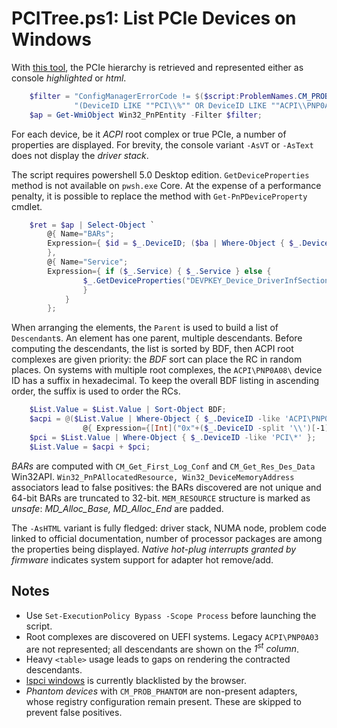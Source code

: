 PCITree.ps1: List PCIe Devices on Windows
===

With [this tool](https://github.com/armaber/scripts/blob/main/PCITree/PCITree.ps1), 
the PCIe hierarchy is retrieved and represented either as console *highlighted*
or *html*.

```powershell
    $filter = "ConfigManagerErrorCode != $($script:ProblemNames.CM_PROB_PHANTOM) AND " +
              "(DeviceID LIKE ""PCI\\%"" OR DeviceID LIKE ""ACPI\\PNP0A08\\%"")";
    $ap = Get-WmiObject Win32_PnPEntity -Filter $filter;
```

For each device, be it *ACPI* root complex or true PCIe, a number of properties are displayed.
For brevity, the console variant `-AsVT` or `-AsText` does not display the *driver stack*.

The script requires powershell 5.0 Desktop edition. `GetDeviceProperties` method is not
available on `pwsh.exe` Core. At the expense of a performance penalty, it is possible to
replace the method with `Get-PnPDeviceProperty` cmdlet.

```powershell
    $ret = $ap | Select-Object `
        @{ Name="BARs";
        Expression={ $id = $_.DeviceID; ($ba | Where-Object { $_.DeviceID -eq $id }).BAR }
        },
        @{ Name="Service";
        Expression={ if ($_.Service) { $_.Service } else {
                $_.GetDeviceProperties("DEVPKEY_Device_DriverInfSection").deviceProperties.Data 
                }
            }
        };
```

When arranging the elements, the `Parent` is used to build a list of `Descendant`s.
An element has one parent, multiple descendants. Before computing the descendants,
the list is sorted by BDF, then ACPI root complexes are given priority: the *BDF*
sort can place the RC in random places. On systems with multiple root complexes,
the `ACPI\PNP0A08\` device ID has a suffix in hexadecimal. To keep the overall BDF
listing in ascending order, the suffix is used to order the RCs.

```powershell
    $List.Value = $List.Value | Sort-Object BDF;
    $acpi = @($List.Value | Where-Object { $_.DeviceID -like 'ACPI\PNP0A08\*' } | Sort-Object `
                @{ Expression={[Int]("0x"+($_.DeviceID -split '\\')[-1])} });
    $pci = $List.Value | Where-Object { $_.DeviceID -like 'PCI\*' };
    $List.Value = $acpi + $pci;
```

*BARs* are computed with `CM_Get_First_Log_Conf` and `CM_Get_Res_Des_Data` Win32API.
`Win32_PnPAllocatedResource, Win32_DeviceMemoryAddress` associators lead to false
positives: the BARs discovered are not unique and 64-bit BARs are truncated to 32-bit.
`MEM_RESOURCE` structure is marked as *unsafe*: *MD_Alloc_Base, MD_Alloc_End* are padded.

The `-AsHTML` variant is fully fledged: driver stack, NUMA node, problem code linked
to official documentation, number of processor packages are among the properties being
displayed. *Native hot-plug interrupts granted by firmware* indicates system support
for adapter hot remove/add.

Notes
---
* Use `Set-ExecutionPolicy Bypass -Scope Process` before launching the script.
* Root complexes are discovered on UEFI systems. Legacy `ACPI\PNP0A03` are not
  represented; all descendants are shown on the *1<sup>st</sup> column*.
* Heavy `<table>` usage leads to gaps on rendering the contracted descendants.
* [lspci windows](https://eternallybored.org/misc/pciutils/) is currently blacklisted by
  the browser.
* *Phantom devices* with `CM_PROB_PHANTOM` are non-present adapters, whose registry 
  configuration remain present. These are skipped to prevent false positives.
